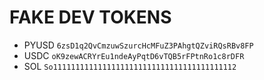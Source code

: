 # FAKE DEV TOKENS

- PYUSD `6zsD1q2QvCmzuwSzurcHcMFuZ3PAhgtQZviRQsRBv8FP`
- USDC `oK9zewACRYrEu1ndeAyPqtD6vTQB5rFPtnRo1c8rDFR`
- SOL `So11111111111111111111111111111111111111112`
